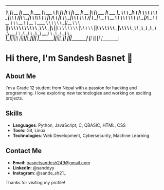  ________  ________  ________   ________  _______   ________  ___  ___          ________  ________  ________  ________   _______  _________   
|\   ____\|\   __  \|\   ___  \|\   ___ \|\  ___ \ |\   ____\|\  \|\  \        |\   __  \|\   __  \|\   ____\|\   ___  \|\  ___ \|\___   ___\ 
\ \  \___|\ \  \|\  \ \  \\ \  \ \  \_|\ \ \   __/|\ \  \___|\ \  \\\  \       \ \  \|\ /\ \  \|\  \ \  \___|\ \  \\ \  \ \   __/\|___ \  \_| 
 \ \_____  \ \   __  \ \  \\ \  \ \  \ \\ \ \  \_|/_\ \_____  \ \   __  \       \ \   __  \ \   __  \ \_____  \ \  \\ \  \ \  \_|/__  \ \  \  
  \|____|\  \ \  \ \  \ \  \\ \  \ \  \_\\ \ \  \_|\ \|____|\  \ \  \ \  \       \ \  \|\  \ \  \ \  \|____|\  \ \  \\ \  \ \  \_|\ \  \ \  \ 
    ____\_\  \ \__\ \__\ \__\\ \__\ \_______\ \_______\____\_\  \ \__\ \__\       \ \_______\ \__\ \__\____\_\  \ \__\\ \__\ \_______\  \ \__\
   |\_________\|__|\|__|\|__| \|__|\|_______|\|_______|\_________\|__|\|__|        \|_______|\|__|\|__|\_________\|__| \|__|\|_______|   \|__|
   \|_________|                                       \|_________|                                    \|_________|                            
                                                                                                                                              
                                                                                                                                              
# Hi there, I'm Sandesh Basnet 👋

## About Me
I'm a Grade 12 student from Nepal with a passion for hacking and programming. I love exploring new technologies and working on exciting projects.

## Skills
- **Languages**: Python, JavaScript, C, QBASIC, HTML, CSS
- **Tools**: Git, Linux
- **Technologies**: Web Development, Cybersecurity, Machine Learning

## Contact Me
- **Email**: basnetsandesh249@gmail.com
- **LinkedIn**: @sanddyy
- **Instagram**: @sande_sh21_

Thanks for visiting my profile!
